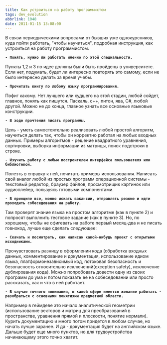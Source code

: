 ```yaml
---
title: Как устроиться на работу программистом
tags: dev_evolution
abbrlink: 1048
date: 2011-01-15 13:08:00
---
```


В связи периодическими вопросами от бывших уже однокурсников, куда пойти работать, "чтобы научиться", подробная инструкция, как устроиться на работу программистом.

**`- Понять, нужно ли работать именно по этой специальности.`**

Пункты 1,2 и 3 по идее должны были быть пройдены в университете. Если нет, подумать, будет ли интересно повторять это самому, если не было интересно делать за время учебы. 
 
**`- Прочитать книгу по любому языку программирования.`**

Пофиг какому. Нет лучшего или худшего на этой стадии, любой сойдет, главное, понять как пишутся. Паскаль, с++, питон, ява, C#, любой другой. Можно не до конца, главное узнать все основные языковые конструкции.
 
**`- В ходе прочтения писать программы.`**

Цель - уметь самостоятельно реализовать любой простой алгоритм, научиться делать так, чтобы он корректно работал на любых входных данных. Примеры алгоритмов - решение квадратного уравнения, сортировки, выборка информации из матрицы, поиск подстроки в строке.
 
**`- Изучить работу с любым построителем интерфейса пользователя или библиотекой.`**

Полезть в справку к ней, почитать примеры использования. Написать свой аналог любой из простых программ операционной системы - текстовый редактор, браузер файлов, просмотрищик картинок или аудиоплейер, пользуясь готовыми компонентами.
 
**`- В принципе все, можно искать вакансии, отправлять резюме и идти проходить собеседования на работу.`**

Там проверят знание языка на простом алгоритме (как в пункте 2) и попросят выполнить тестовое задание (как в пункте 3). Но, по хорошему, чтобы не офигевать на работе первый месяц-два и не писать говнокод, лучше еще сделать следующее: 
 
**`- Скачать и посмотреть, как написан какой-нибудь проект с открытыми исходниками.`**

Прочувствовать разницу в оформлении кода (обработка входных данных, комментирование и документация, использование идиом языка, платформонезависимый код, потоковая безопасность и безопасность относительно исключений(exception safety), исключение дублирования кода). Можно попробовать довести одну из своих программ до ума и потом показать ее на собеседовании или просто рассказать, как и что в ней работает. 
 
**`- В случае точного понимания, в какой сфере имеется желание работать - разобраться с основными понятиями предметной области.`**

Например в геймдеве это начало аналитической геометрии (использование векторов и матриц для преобразований в пространстве, уравнения прямой и плоскости, понятие нормали). Курить документацию и много потом придется в любом случае, но начать лучше заранее. И да - документация будет на английском языке. Дальше будет еще много пунктов, но для трудоустройства начинающему этого точно хватит.